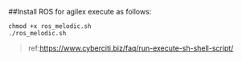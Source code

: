 ##Install ROS for agilex
execute as follows:
```
chmod +x ros_melodic.sh
./ros_melodic.sh
```

> ref:https://www.cyberciti.biz/faq/run-execute-sh-shell-script/
